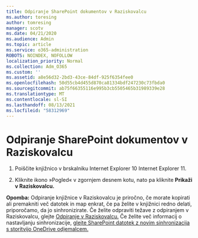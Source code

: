 ```yaml
---
title: Odpiranje SharePoint dokumentov v Raziskovalcu
ms.author: toresing
author: tomresing
manager: scotv
ms.date: 04/21/2020
ms.audience: Admin
ms.topic: article
ms.service: o365-administration
ROBOTS: NOINDEX, NOFOLLOW
localization_priority: Normal
ms.collection: Adm_O365
ms.custom: ''
ms.assetid: a8e56d32-2bd3-43ce-84df-925f6354fee0
ms.openlocfilehash: 50d55cb4d455d870ca81334bdf247230c73fbda0
ms.sourcegitcommit: ab75f66355116e995b3cb5505465b31989339e28
ms.translationtype: MT
ms.contentlocale: sl-SI
ms.lasthandoff: 08/13/2021
ms.locfileid: "58312969"
---
```

# <a name="open-a-sharepoint-library-in-file-explorer"></a>Odpiranje SharePoint dokumentov v Raziskovalcu

1. Poiščite knjižnico v brskalniku Internet Explorer 10 Internet Explorer 11. 
    
2. Kliknite ikono »Pogled« v zgornjem desnem kotu, nato pa kliknite **Prikaži v Raziskovalcu.**
    
**Opomba:** Odpiranje knjižnice v Raziskovalcu je priročno, če morate kopirati ali premakniti več datotek in map enkrat, če pa želite v knjižnici redno delati, priporočamo, da jo sinhronizirate. Če želite odpraviti težave z odpiranjem v Raziskovalcu, glejte [Odpiranje v Raziskovalcu.](https://go.microsoft.com/fwlink/?linkid=871665) Če želite več informacij o nastavljanju sinhronizacije, [glejte SharePoint datotek z novim sinhronizacija s storitvijo OneDrive odjemalcem.](https://go.microsoft.com/fwlink/?linkid=871666) 
  

